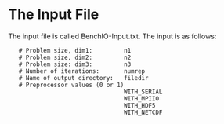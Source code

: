 # The Input File

The input file is called BenchIO-Input.txt.
The input is as follows:

````
   # Problem size, dim1:         n1
   # Problem size, dim2:         n2
   # Problem size: dim3:         n3
   # Number of iterations:       numrep
   # Name of output directory:   filedir
   # Preprocessor values (0 or 1)
                                 WITH_SERIAL                 
                                 WITH_MPIIO
                                 WITH_HDF5
                                 WITH_NETCDF
````
